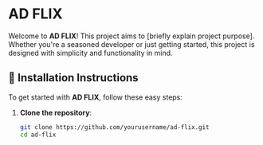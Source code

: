 # AD FLIX

Welcome to **AD FLIX**! This project aims to [briefly explain project purpose]. Whether you're a seasoned developer or just getting started, this project is designed with simplicity and functionality in mind.

## 🚀 Installation Instructions

To get started with **AD FLIX**, follow these easy steps:

1. **Clone the repository**:
   ```bash
   git clone https://github.com/yourusername/ad-flix.git
   cd ad-flix
